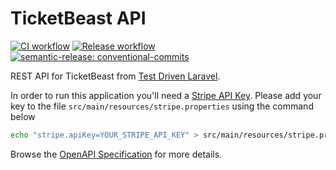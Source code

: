 # TicketBeast API

[![CI workflow](https://github.com/montealegreluis/ticketbeast-api/actions/workflows/ci.yml/badge.svg)](https://github.com/montealegreluis/ticketbeast-api/actions/workflows/ci.yml)
[![Release workflow](https://github.com/montealegreluis/ticketbeast-api/actions/workflows/release.yml/badge.svg)](https://github.com/montealegreluis/ticketbeast-api/actions/workflows/release.yml)
[![semantic-release: conventional-commits](https://img.shields.io/badge/semantic--release-conventionalcommits-e10079?logo=semantic-release)](https://github.com/semantic-release/semantic-release)

REST API for TicketBeast from [Test Driven Laravel](https://testdrivenlaravel.com/).

In order to run this application you'll need a [Stripe API Key](https://stripe.com/docs/keys).
Please add your key to the file `src/main/resources/stripe.properties` using the command below

```bash
echo "stripe.apiKey=YOUR_STRIPE_API_KEY" > src/main/resources/stripe.properties
```

Browse the [OpenAPI Specification](https://montealegreluis.com/ticketbeast-api/) for more details.

